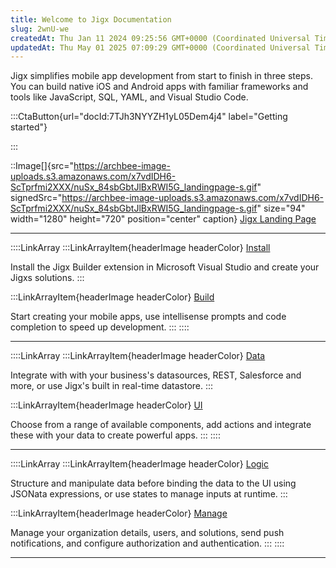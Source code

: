 ```yaml
---
title: Welcome to Jigx Documentation
slug: 2wnU-we
createdAt: Thu Jan 11 2024 09:25:56 GMT+0000 (Coordinated Universal Time)
updatedAt: Thu May 01 2025 07:09:29 GMT+0000 (Coordinated Universal Time)
---
```


&#x20;Jigx simplifies mobile app development from start to finish in three steps. You can build native iOS and Android apps with familiar frameworks and tools like JavaScript, SQL, YAML, and Visual Studio Code.&#x20;

:::CtaButton{url="docId:7TJh3NYYZH1yL05Dem4j4" label="Getting started"}

:::

::Image[]{src="https://archbee-image-uploads.s3.amazonaws.com/x7vdIDH6-ScTprfmi2XXX/nuSx_84sbGbtJlBxRWI5G_landingpage-s.gif" signedSrc="https://archbee-image-uploads.s3.amazonaws.com/x7vdIDH6-ScTprfmi2XXX/nuSx_84sbGbtJlBxRWI5G_landingpage-s.gif" size="94" width="1280" height="720" position="center" caption}
[Jigx Landing Page](https://archbee-image-uploads.s3.amazonaws.com/x7vdIDH6-ScTprfmi2XXX/nuSx_84sbGbtJlBxRWI5G_landingpage-s.gif "Jigx Landing Page")
***



::::LinkArray
:::LinkArrayItem{headerImage headerColor}
&#x20;    [Install](<./Getting started/Install the Jigx Builder.md>)

Install the Jigx Builder extension in Microsoft Visual Studio and create your Jigxs solutions.&#x20;
:::

:::LinkArrayItem{headerImage headerColor}
&#x20;     [Build](<./Building Apps with Jigx/Jigx Builder _code editor_.md>)&#x20;

Start creating your mobile apps, use intellisense prompts and code completion to speed up development.
:::
::::

***

::::LinkArray
:::LinkArrayItem{headerImage headerColor}
&#x20;    [Data](<./Building Apps with Jigx/Data.md>)

Integrate with with your business's datasources, REST, Salesforce and more, or use Jigx's built in real-time datastore.
:::

:::LinkArrayItem{headerImage headerColor}
&#x20;     [UI](<./Building Apps with Jigx/UI.md>)

Choose from a range of available components, add actions and integrate these with your data to create powerful apps.&#x20;
:::
::::

***

::::LinkArray
:::LinkArrayItem{headerImage headerColor}
&#x20;    [Logic](<./Building Apps with Jigx/Logic.md>)

Structure and manipulate data before binding the data to the UI using JSONata expressions, or use states to manage inputs at runtime.&#x20;
:::

:::LinkArrayItem{headerImage headerColor}
&#x20;     [Manage](<./Administration/Management Overview.md>)

Manage your organization details, users, and solutions, send push notifications, and configure authorization and authentication.
:::
::::

***

